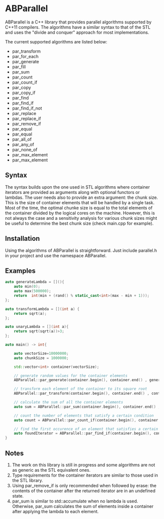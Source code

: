 # ABParallel
ABParallel is a C++ library that provides parallel algorithms supported by C++11 compilers. The algorithms have a similar syntax to that of the STL and uses the "divide and conquer" approach for most implementations.

The current supported algorithms are listed below:
* par_transform
* par_for_each
* par_generate
* par_fill
* par_sum
* par_count
* par_count_if
* par_copy
* par_copy_if
* par_find
* par_find_if
* par_find_if_not
* par_replace
* par_replace_if
* par_remove_if
* par_equal
* par_equal
* par_all_of
* par_any_of
* par_none_of
* par_max_element
* par_max_element

## Syntax
The syntax builds upon the one used in STL algorithms where container iterators are provided as arguments along with optional functors or lambdas.
The user needs also to provide an extra argument: the chunk size. This is the size of container elements that will be handled by a single task. Most of the time, the optimal chunke size is equal to the total elements of the container divided by the logical cores on the machine. However, this is not always the case and a sensitivity analysis for various chunk sizes might be useful to determine the best chunk size (check main.cpp for example).

## Installation
Using the algorithms of ABParallel is straightforward. Just include parallel.h in your project and use the namespace ABParallel.

## Examples
```c++
auto generateLambda = [](){
    auto min(0);
    auto max(500000);
    return  int(min + (rand() % static_cast<int>(max - min + 1)));
};

auto transformLambda = [](int a) {
    return sqrt(a);
};

auto unaryLambda = [](int a){
    return sqrt(sqrt(a))>3;
};

auto main() -> int{

    auto vectorSize=10000000;
    auto chunkSize = 1000000;

    std::vector<int> container(vectorSize);

    // generate random values for the container elements
    ABParallel::par_generate(container.begin(), container.end() , generateLambda, chunkSize);

    // transform each element of the container to its square root
    ABParallel::par_transform(container.begin(), container.end() , container.begin(), transformLambda, chunkSize);

    // calculate the sum of all the container elements
    auto sum = ABParallel::par_sum(container.begin(), container.end() , chunkSize);

    // count the number of elements that satisfy a certain condition
    auto count = ABParallel::par_count_if(container.begin(), container.end() , unaryLambda, chunkSize);

    // find the first occurence of an element that satisfies a certain condition
    auto foundIterator = ABParallel::par_find_if(container.begin(), container.end() , unaryLambda, chunkSize);
}

```

## Notes
1. The work on this library is still in progress and some algorithms are not as generic as the STL equivalent ones.
2. Type requirements for the container iterators are similar to those used in the STL library.
3. Using par_remove_if is only recommended when followed by erase: the contents of the container after the returned iterator are in an undefined state.
4. par_sum is similar to std::accumulate when no lambda is used. Otherwise, par_sum calculates the sum of elements inside a container after applying the lambda to each element.


